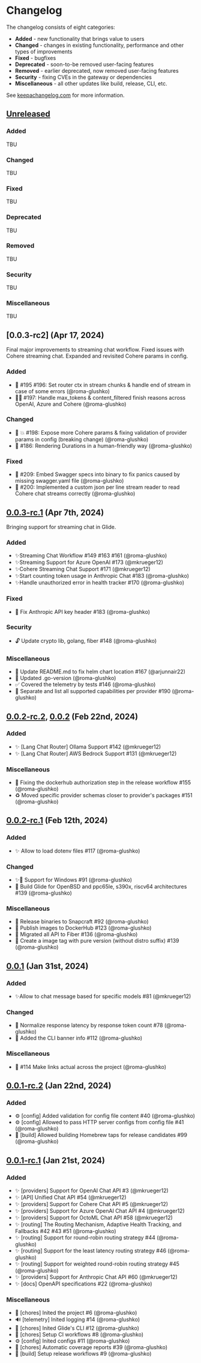 # Changelog

The changelog consists of eight categories:
- **Added** - new functionality that brings value to users
- **Changed** - changes in existing functionality, performance and other types of improvements
- **Fixed** - bugfixes
- **Deprecated** - soon-to-be removed user-facing features
- **Removed** - earlier deprecated, now removed user-facing features 
- **Security** - fixing CVEs in the gateway or dependencies
- **Miscellaneous** - all other updates like build, release, CLI, etc.

See [keepachangelog.com](https://keepachangelog.com/en/1.1.0/) for more information.

## [Unreleased]

### Added

TBU

### Changed

TBU

### Fixed

TBU

### Deprecated

TBU

### Removed

TBU

### Security

TBU

### Miscellaneous

TBU

## [0.0.3-rc2] (Apr 17, 2024)

Final major improvements to streaming chat workflow. Fixed issues with Cohere streaming chat. 
Expanded and revisited Cohere params in config.

### Added

- 🔧 #195 #196: Set router ctx in stream chunks & handle end of stream in case of some errors (@roma-glushko)
- 🐛🔧 #197: Handle max_tokens & content_filtered finish reasons across OpenAI, Azure and Cohere (@roma-glushko)

### Changed

- 🔧 💥 #198: Expose more Cohere params & fixing validation of provider params in config (breaking change) (@roma-glushko)
- 🔧 #186: Rendering Durations in a human-friendly way (@roma-glushko)

### Fixed

- 🐛 #209: Embed Swagger specs into binary to fix panics caused by missing swagger.yaml file (@roma-glushko)
- 🐛 #200: Implemented a custom json per line stream reader to read Cohere chat streams correctly (@roma-glushko)

## [0.0.3-rc.1] (Apr 7th, 2024)

Bringing support for streaming chat in Glide.

### Added

- ✨Streaming Chat Workflow #149 #163 #161 (@roma-glushko)
- ✨Streaming Support for Azure OpenAI #173 (@mkrueger12)
- ✨Cohere Streaming Chat Support #171 (@mkrueger12)
- ✨Start counting token usage in Anthropic Chat #183 (@roma-glushko)
- ✨Handle unauthorized error in health tracker #170 (@roma-glushko)

### Fixed

- 🐛 Fix Anthropic API key header #183 (@roma-glushko)

### Security

-  🔓 Update crypto lib, golang, fiber #148 (@roma-glushko)

### Miscellaneous

-  🐛 Update README.md to fix helm chart location #167 (@arjunnair22)
- 🔧 Updated .go-version (@roma-glushko)
-  ✅ Covered the telemetry by tests #146 (@roma-glushko)
- 📝 Separate and list all supported capabilities per provider #190 (@roma-glushko)

## [0.0.2-rc.2], [0.0.2] (Feb 22nd, 2024)

### Added

- ✨ [Lang Chat Router] Ollama Support #142 (@mkrueger12)
- ✨ [Lang Chat Router] AWS Bedrock Support #131 (@mkrueger12)

### Miscellaneous

- 👷 Fixing the dockerhub authorization step in the release workflow #155 (@roma-glushko)
- ♻️ Moved specific provider schemas closer to provider's packages #151 (@roma-glushko)

## [0.0.2-rc.1] (Feb 12th, 2024)

### Added

- ✨ Allow to load dotenv files #117 (@roma-glushko)

### Changed

- ✨👷 Support for Windows #91 (@roma-glushko)
- 👷 Build Glide for OpenBSD and ppc65le, s390x, riscv64 architectures #139 (@roma-glushko)

### Miscellaneous

- 👷 Release binaries to Snapcraft #92 (@roma-glushko)
- 👷 Publish images to DockerHub #123 (@roma-glushko)
- 🔧 Migrated all API to Fiber #136 (@roma-glushko)
- 👷 Create a image tag with pure version (without distro suffix) #139 (@roma-glushko)

## [0.0.1] (Jan 31st, 2024)

### Added

- ✨Allow to chat message based for specific models #81 (@mkrueger12)

### Changed

- 🔧 Normalize response latency by response token count #78 (@roma-glushko)
- 📝 Added the CLI banner info #112 (@roma-glushko)

### Miscellaneous

- 📝 #114 Make links actual across the project (@roma-glushko)

## [0.0.1-rc.2] (Jan 22nd, 2024)

### Added

- ⚙️ [config] Added validation for config file content #40 (@roma-glushko)
- ⚙️ [config] Allowed to pass HTTP server configs from config file #41 (@roma-glushko)
- 👷 [build] Allowed building Homebrew taps for release candidates #99 (@roma-glushko)

## [0.0.1-rc.1] (Jan 21st, 2024)

### Added
- ✨ [providers] Support for OpenAI Chat API #3 (@mkrueger12)
- ✨ [API] Unified Chat API #54 (@mkrueger12)
- ✨ [providers] Support for Cohere Chat API #5 (@mkrueger12)
- ✨ [providers] Support for Azure OpenAI Chat API #4 (@mkrueger12)
- ✨ [providers] Support for OctoML Chat API #58 (@mkrueger12)
- ✨ [routing] The Routing Mechanism, Adaptive Health Tracking, and Fallbacks #42 #43 #51 (@roma-glushko)
- ✨ [routing] Support for round-robin routing strategy #44 (@roma-glushko)
- ✨ [routing] Support for the least latency routing strategy #46 (@roma-glushko)
- ✨ [routing] Support for weighted round-robin routing strategy #45 (@roma-glushko)
- ✨ [providers] Support for Anthropic Chat API #60 (@mkrueger12)
- ✨ [docs] OpenAPI specifications #22 (@roma-glushko)

### Miscellaneous

- 🔧 [chores] Inited the project #6 (@roma-glushko)
- 🔊 [telemetry] Inited logging  #14 (@roma-glushko)
- 🔧 [chores] Inited Glide's CLI #12 (@roma-glushko)
- 👷 [chores] Setup CI workflows #8 (@roma-glushko)
- ⚙️ [config] Inited configs #11 (@roma-glushko)
- 🔧 [chores] Automatic coverage reports #39 (@roma-glushko)
- 👷 [build] Setup release workflows #9 (@roma-glushko)

[unreleased]: https://github.com/olivierlacan/keep-a-changelog/compare/0.0.3-rc.1...HEAD
[0.0.3-rc.1]: https://github.com/EinStack/glide/compare/0.0.2..0.0.3-rc.1
[0.0.2]: https://github.com/EinStack/glide/compare/0.0.2-rc.1..0.0.2
[0.0.2-rc.2]: https://github.com/EinStack/glide/compare/0.0.2-rc.1..0.0.2-rc.2
[0.0.2-rc.1]: https://github.com/EinStack/glide/compare/0.0.1..0.0.2-rc.1
[0.0.1]: https://github.com/EinStack/glide/compare/0.0.1-rc.2..0.0.1
[0.0.1-rc.2]: https://github.com/EinStack/glide/compare/0.0.1-rc.1..0.0.1-rc.2
[0.0.1-rc.1]: https://github.com/EinStack/glide/releases/tag/0.0.1-rc.1
